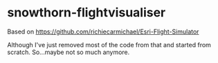 # snowthorn-flightvisualiser

Based on https://github.com/richiecarmichael/Esri-Flight-Simulator

Although I've just removed most of the code from that and started from scratch. So...maybe not so much anymore.

